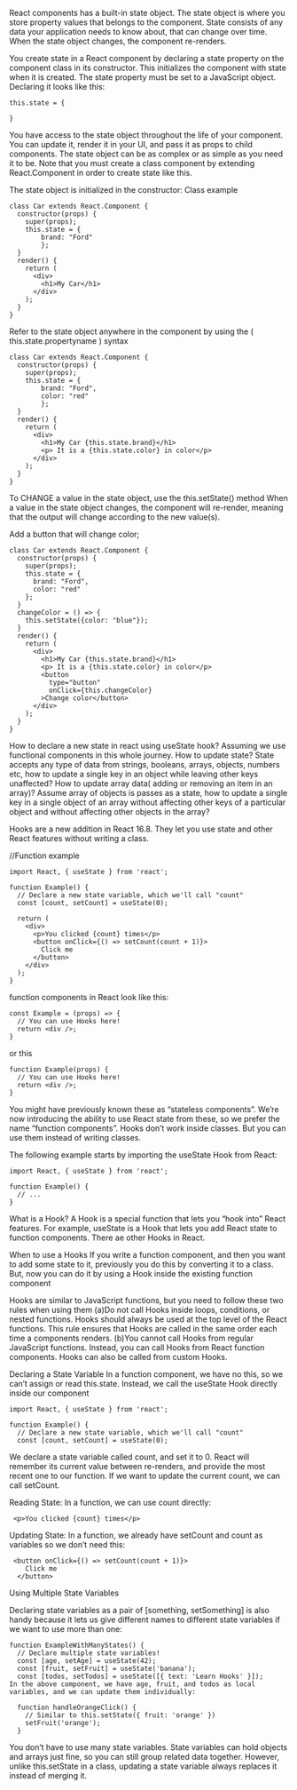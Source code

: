 React components has a built-in state object. The state object is where you store property values that belongs to the component.
State consists of any data your application needs to know about, that can change over time. When the state object changes, the component re-renders.

You create state in a React component by declaring a state property on the component class in its constructor. This initializes the component with state when it is created. The state property must be set to a JavaScript object. Declaring it looks like this:

```JS
this.state = {

}
```

You have access to the state object throughout the life of your component. You can update it, render it in your UI, and pass it as props to child components. The state object can be as complex or as simple as you need it to be. Note that you must create a class component by extending React.Component in order to create state like this.

The state object is initialized in the constructor:
Class example

```JS
class Car extends React.Component {
  constructor(props) {
    super(props);
    this.state = {
        brand: "Ford"
        };
  }
  render() {
    return (
      <div>
        <h1>My Car</h1>
      </div>
    );
  }
}
```

Refer to the state object anywhere in the component by using the ( this.state.propertyname ) syntax

```JS
class Car extends React.Component {
  constructor(props) {
    super(props);
    this.state = {
        brand: "Ford",
        color: "red"
        };
  }
  render() {
    return (
      <div>
        <h1>My Car {this.state.brand}</h1>
        <p> It is a {this.state.color} in color</p>
      </div>
    );
  }
}
```

To CHANGE a value in the state object, use the this.setState() method
When a value in the state object changes, the component will re-render, meaning that the output will change according to the new value(s).

Add a button that will change color;

```JS
class Car extends React.Component {
  constructor(props) {
    super(props);
    this.state = {
      brand: "Ford",
      color: "red"
    };
  }
  changeColor = () => {
    this.setState({color: "blue"});
  }
  render() {
    return (
      <div>
        <h1>My Car {this.state.brand}</h1>
        <p> It is a {this.state.color} in color</p>
        <button
          type="button"
          onClick={this.changeColor}
        >Change color</button>
      </div>
    );
  }
}
```

How to declare a new state in react using useState hook? Assuming we use functional components in this whole journey.
How to update state?
State accepts any type of data from strings, booleans, arrays, objects, numbers etc, how to update a single key in an object while leaving other keys unaffected? How to update array data( adding or removing an item in an array)?
Assume array of objects is passes as a state, how to update a single key in a single object of an array without affecting other keys of a particular object and without affecting other objects in the array?

Hooks are a new addition in React 16.8. They let you use state and other React features without writing a class.

//Function example

```JS
import React, { useState } from 'react';

function Example() {
  // Declare a new state variable, which we'll call "count"
  const [count, setCount] = useState(0);

  return (
    <div>
      <p>You clicked {count} times</p>
      <button onClick={() => setCount(count + 1)}>
        Click me
      </button>
    </div>
  );
}
```

function components in React look like this:

```JS
const Example = (props) => {
  // You can use Hooks here!
  return <div />;
}
```

or this

```JS
function Example(props) {
  // You can use Hooks here!
  return <div />;
}
```

You might have previously known these as “stateless components”. We’re now introducing the ability to use React state from these, so we prefer the name “function components”.
Hooks don’t work inside classes. But you can use them instead of writing classes.

The following example starts by importing the useState Hook from React:

```JS
import React, { useState } from 'react';

function Example() {
  // ...
}
```

What is a Hook?
A Hook is a special function that lets you “hook into” React features. For example, useState is a Hook that lets you add React state to function components. There ae other Hooks in React.

When to use a Hooks
If you write a function component, and then you want to add some state to it, previously you do this by converting it to a class. But, now you can do it by using a Hook inside the existing function component

Hooks are similar to JavaScript functions, but you need to follow these two rules when using them
(a)Do not call Hooks inside loops, conditions, or nested functions. Hooks should always be used at the top level of the React functions. This rule ensures that Hooks are called in the same order each time a components renders.
(b)You cannot call Hooks from regular JavaScript functions. Instead, you can call Hooks from React function components. Hooks can also be called from custom Hooks.

Declaring a State Variable
In a function component, we have no this, so we can’t assign or read this.state. Instead, we call the useState Hook directly inside our component

```JS
import React, { useState } from 'react';

function Example() {
  // Declare a new state variable, which we'll call "count"
  const [count, setCount] = useState(0);
```

We declare a state variable called count, and set it to 0. React will remember its current value between re-renders, and provide the most recent one to our function. If we want to update the current count, we can call setCount.

Reading State:
In a function, we can use count directly:

```JS
 <p>You clicked {count} times</p>
```

Updating State:
In a function, we already have setCount and count as variables so we don’t need this:

```JS
 <button onClick={() => setCount(count + 1)}>
    Click me
  </button>
```

Using Multiple State Variables

Declaring state variables as a pair of [something, setSomething] is also handy because it lets us give different names to different state variables if we want to use more than one:

```JS
function ExampleWithManyStates() {
  // Declare multiple state variables!
  const [age, setAge] = useState(42);
  const [fruit, setFruit] = useState('banana');
  const [todos, setTodos] = useState([{ text: 'Learn Hooks' }]);
In the above component, we have age, fruit, and todos as local variables, and we can update them individually:

  function handleOrangeClick() {
    // Similar to this.setState({ fruit: 'orange' })
    setFruit('orange');
  }
```

You don’t have to use many state variables. State variables can hold objects and arrays just fine, so you can still group related data together. However, unlike this.setState in a class, updating a state variable always replaces it instead of merging it.
